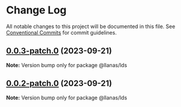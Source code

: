 # Change Log

All notable changes to this project will be documented in this file.
See [Conventional Commits](https://conventionalcommits.org) for commit guidelines.

## [0.0.3-patch.0](https://github.com/llanas-web/llanas-ds/compare/v0.0.2-patch.0...v0.0.3-patch.0) (2023-09-21)

**Note:** Version bump only for package @llanas/lds





## [0.0.2-patch.0](https://github.com/llanas-web/llanas-ds/compare/v0.0.1-alpha.7...v0.0.2-patch.0) (2023-09-21)

**Note:** Version bump only for package @llanas/lds

